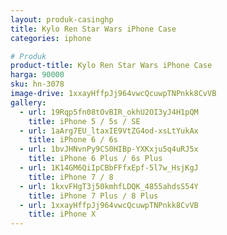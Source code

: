 ```yaml
---
layout: produk-casinghp
title: Kylo Ren Star Wars iPhone Case
categories: iphone

# Produk
product-title: Kylo Ren Star Wars iPhone Case
harga: 90000
sku: hn-3078
image-drive: 1xxayHffpJj964vwcQcuwpTNPnkk8CvVB
gallery:
  - url: 19Rqp5fn08tOvBIR_okhU2OI3yJ4H1pQM
    title: iPhone 5 / 5s / SE
  - url: 1aArg7EU_ltaxIE9VtZG4od-xsLtYukAx
    title: iPhone 6 / 6s
  - url: 1bvJHNvnPy9CS0HIBp-YXKxju5q4uRJ5x
    title: iPhone 6 Plus / 6s Plus
  - url: 1K14GM6QiIpCBbFFfxEpf-5l7w_HsjKgJ
    title: iPhone 7 / 8
  - url: 1kxvFHgT3j50kmhfLDQK_4855ahdsS54Y
    title: iPhone 7 Plus / 8 Plus
  - url: 1xxayHffpJj964vwcQcuwpTNPnkk8CvVB
    title: iPhone X
---
```

